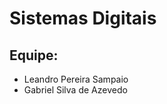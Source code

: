 # Sistemas Digitais

## Equipe:  </br> 
* Leandro Pereira Sampaio </br> 
* Gabriel Silva de Azevedo
